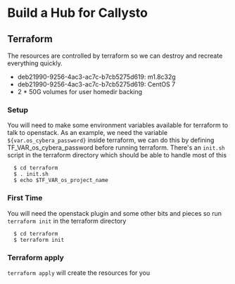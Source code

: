 # Build a Hub for Callysto

## Terraform
The resources are controlled by terraform so we can destroy and recreate
everything quickly.
 
 * deb21990-9256-4ac3-ac7c-b7cb5275d619: m1.8c32g
 * deb21990-9256-4ac3-ac7c-b7cb5275d619: CentOS 7
 * 2 * 50G volumes for user homedir backing

### Setup
You will need to make some environment variables available for terraform to talk
to openstack. As an example, we need the variable `${var.os_cybera_password}`
inside terraform, we can do this by defining TF_VAR_os_cybera_password before
running terraform. There's an `init.sh` script in the terraform directory which
should be able to handle most of this
```
  $ cd terraform
  $ . init.sh
  $ echo $TF_VAR_os_project_name
```


### First Time
You will need the openstack plugin and some other bits and pieces so run
`terraform init` in the terraform directory
```
  $ cd terraform
  $ terraform init
```

### Terraform apply
`terraform apply` will create the resources for you
